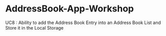 # AddressBook-App-Workshop

UC8 : Ability to add the Address Book Entry into an Address Book List and Store it in the Local Storage

